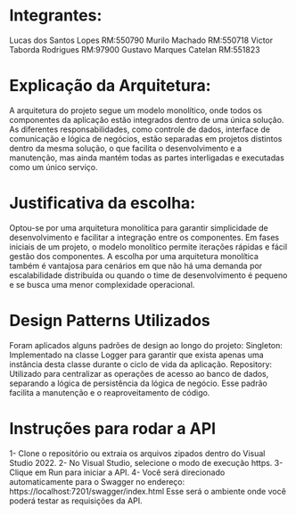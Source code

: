 <h1>Integrantes:</h1>
Lucas dos Santos Lopes RM:550790
Murilo Machado RM:550718
Victor Taborda Rodrigues RM:97900
Gustavo Marques Catelan RM:551823

<h1>Explicação da Arquitetura:</h1>
A arquitetura do projeto segue um modelo monolítico, onde todos os componentes da aplicação estão integrados dentro de uma única solução. As diferentes responsabilidades, como controle de dados, interface de comunicação e lógica de negócios, estão separadas em projetos distintos dentro da mesma solução, o que facilita o desenvolvimento e a manutenção, mas ainda mantém todas as partes interligadas e executadas como um único serviço.

<h1>Justificativa da escolha:</h1> 
Optou-se por uma arquitetura monolítica para garantir simplicidade de desenvolvimento e facilitar a integração entre os componentes. Em fases iniciais de um projeto, o modelo monolítico permite iterações rápidas e fácil gestão dos componentes. A escolha por uma arquitetura monolítica também é vantajosa para cenários em que não há uma demanda por escalabilidade distribuída ou quando o time de desenvolvimento é pequeno e se busca uma menor complexidade operacional.

<h1>Design Patterns Utilizados</h1>
Foram aplicados alguns padrões de design ao longo do projeto:
Singleton: Implementado na classe Logger para garantir que exista apenas uma instância desta classe durante o ciclo de vida da aplicação.
Repository: Utilizado para centralizar as operações de acesso ao banco de dados, separando a lógica de persistência da lógica de negócio. Esse padrão facilita a manutenção e o reaproveitamento de código.

<h1>Instruções para rodar a API</h1>

1- Clone o repositório ou extraia os arquivos zipados dentro do Visual Studio 2022.
2- No Visual Studio, selecione o modo de execução https.
3- Clique em Run para iniciar a API.
4- Você será direcionado automaticamente para o Swagger no endereço:
https://localhost:7201/swagger/index.html
Esse será o ambiente onde você poderá testar as requisições da API.
